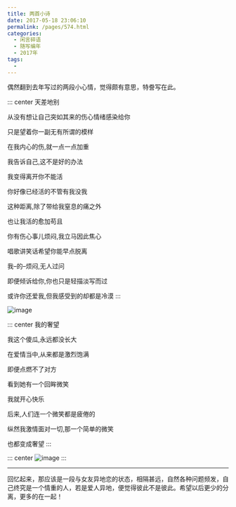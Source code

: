 ```yaml
---
title: 两首小诗
date: 2017-05-18 23:06:10
permalink: /pages/574.html
categories:
  - 闲言碎语
  - 随写编年
  - 2017年
tags:
  - 
---
```


偶然翻到去年写过的两段小心情，觉得颇有意思，特誊写在此。

::: center
天差地别

从没有想让自己突如其来的伤心情绪感染给你

只是望着你一副无有所谓的模样

在我内心的伤,就一点一点加重

我告诉自己,这不是好的办法

我变得离开你不能活

你好像已经活的不管有我没我

这种距离,除了带给我窒息的痛之外

也让我活的愈加苟且

你有伤心事儿烦闷,我立马因此焦心

唱歌讲笑话希望你能早点脱离

我–的–烦闷,无人过问

即便倾诉给你,你也只是轻描淡写而过

或许你还爱我,但我感受到的却都是冷漠
:::

![image](https://tva4.sinaimg.cn/large/008k1Yt0ly1gs308dau4oj306o08wjwl.jpg)

::: center
我的奢望

我这个傻瓜,永远都没长大

在爱情当中,从来都是激烈饱满

即便点燃不了对方

看到她有一个回眸微笑

我就开心快乐

后来,人们连一个微笑都是疲倦的

纵然我激情面对一切,那一个简单的微笑

也都变成奢望
:::

::: center
![image](https://tva2.sinaimg.cn/large/008k1Yt0ly1gs30advf7vj33402c07wz.jpg)
:::

------

回忆起来，那应该是一段与女友异地恋的状态，相隔甚远，自然各种问题频发，自己终究是一个情重的人，若是爱人异地，便觉得彼此不是彼此。希望以后更少的分离，更多的在一起！
